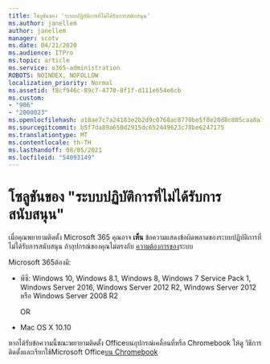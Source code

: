 ```yaml
---
title: โซลูชันของ 'ระบบปฏิบัติการที่ไม่ได้รับการสนับสนุน'
ms.author: janellem
author: janellem
manager: scotv
ms.date: 04/21/2020
ms.audience: ITPro
ms.topic: article
ms.service: o365-administration
ROBOTS: NOINDEX, NOFOLLOW
localization_priority: Normal
ms.assetid: f8cf946c-89c7-4770-8f1f-d111e654e6cb
ms.custom:
- "906"
- "2000023"
ms.openlocfilehash: a18ae7c7a24183e2b2d9c0768ac8770be5f8e20d8c805caa8a18ab4cd1816423
ms.sourcegitcommit: b5f7da89a650d2915dc652449623c78be6247175
ms.translationtype: MT
ms.contentlocale: th-TH
ms.lasthandoff: 08/05/2021
ms.locfileid: "54093149"
---
```

# <a name="solutions-for-unsupported-operating-system"></a>โซลูชันของ "ระบบปฏิบัติการที่ไม่ได้รับการสนับสนุน"

เมื่อคุณพยายามติดตั้ง Microsoft 365 คุณอาจ **เห็น** ข้อความแสดงข้อผิดพลาดของระบบปฏิบัติการที่ไม่ได้รับการสนับสนุน ถ้าอุปกรณ์ของคุณไม่ตรงกับ [ความต้องการของ](https://products.office.com/office-system-requirements)ระบบ
  
Microsoft 365ต้องมี:
  
- พีซี: Windows 10, Windows 8.1, Windows 8, Windows 7 Service Pack 1, Windows Server 2016, Windows Server 2012 R2, Windows Server 2012 หรือ Windows Server 2008 R2

    OR

- Mac OS X 10.10

หากได้รับข้อความนี้ขณะพยายามติดตั้ง Officeบนอุปกรณ์เคลื่อนที่หรือ Chromebook ให้ดู วิธีการติดตั้งและเรียกใช้Microsoft Office[บน Chromebook](https://support.office.com/article/32f14a23-2c1a-4579-b973-d4b1d78561ad?wt.mc_id=Alchemy_ClientDIA)
  